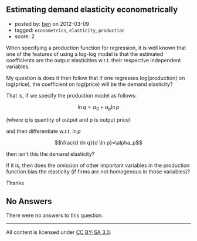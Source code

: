 ## Estimating demand elasticity econometrically

- posted by: [ben](https://stackexchange.com/users/-1/524-ben) on 2012-03-09
- tagged: `econometrics`, `elasticity`, `production`
- score: 2

When specifying a production function for regression, it is well known that one of the features of using a log-log model is that the estimated coefficients are the output elasticities w.r.t. their respective independent variables.

My question is does it then follow that if one regresses log(production) on log(price), the coefficient on log(price) will be the demand elasticity?

That is, if we specify the production model as follows:

$$\ln q=\alpha_0 + \alpha_p \ln p$$

(where q is quantity of output and p is output price)

and then differentiate w.r.t. $\ln p$

$$\frac{d \ln q}{d \ln p}=\alpha_p$$

then isn't this the demand elasticity?

If it is, then does the omission of other important variables in the production function bias the elasticity (if firms are not homogenous in those variables)?

Thanks

## No Answers

There were no answers to this question.


---

All content is licensed under [CC BY-SA 3.0](https://creativecommons.org/licenses/by-sa/3.0/).
